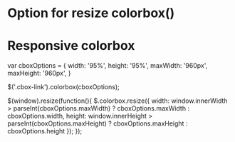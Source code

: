 # Option for resize colorbox()
# Responsive colorbox

var cboxOptions = {
  width: '95%',
  height: '95%',
  maxWidth: '960px',
  maxHeight: '960px',
}

$('.cbox-link').colorbox(cboxOptions);

$(window).resize(function(){
    $.colorbox.resize({
      width: window.innerWidth > parseInt(cboxOptions.maxWidth) ? cboxOptions.maxWidth : cboxOptions.width,
      height: window.innerHeight > parseInt(cboxOptions.maxHeight) ? cboxOptions.maxHeight : cboxOptions.height
    });
});
